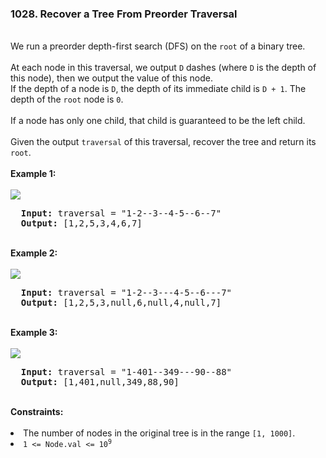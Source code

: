 <h3>1028. Recover a Tree From Preorder Traversal</h3>
<br>
We run a preorder depth-first search (DFS) on the <code>root</code> of a binary tree.<br>
<br>
At each node in this traversal, we output <code>D</code> dashes (where <code>D</code> is the depth of this node), then we output the value of this node. <br> 
If the depth of a node is <code>D</code>, the depth of its immediate child is <code>D + 1</code>.  The depth of the <code>root</code> node is <code>0</code>.<br>
<br>
If a node has only one child, that child is guaranteed to be the left child.<br>
<br>
Given the output <code>traversal</code> of this traversal, recover the tree and return its <code>root</code>.<br>
<br>
<b>Example 1:</b><br>
<br>
<img src="https://user-images.githubusercontent.com/74855047/230784667-81f23ae0-2450-47ce-9f36-7a9794c6a1e3.png">
<br>
<pre>
  <strong>Input:</strong> traversal = "1-2--3--4-5--6--7"
  <strong>Output:</strong> [1,2,5,3,4,6,7]
</pre>
<br>
<b>Example 2:</b><br>
<br>
<img src="https://user-images.githubusercontent.com/74855047/230784711-8469584f-21f1-4c6b-a9e6-27b37490f684.png">
<br>
<pre>
  <strong>Input:</strong> traversal = "1-2--3---4-5--6---7"
  <strong>Output:</strong> [1,2,5,3,null,6,null,4,null,7]
</pre>
<br>
<b>Example 3:</b><br>
<br>
<img src="https://user-images.githubusercontent.com/74855047/230784755-ddf445b0-b823-4f8a-95ae-2347e3a9c759.png">
<br>
<pre>
  <strong>Input:</strong> traversal = "1-401--349---90--88"
  <strong>Output:</strong> [1,401,null,349,88,90]
</pre> 
<br>
<b>Constraints:</b><br>
<br>
<li>The number of nodes in the original tree is in the range <code>[1, 1000]</code>.</li>
<li><code>1 <= Node.val <= 10<sup>9</sup></code></li>
